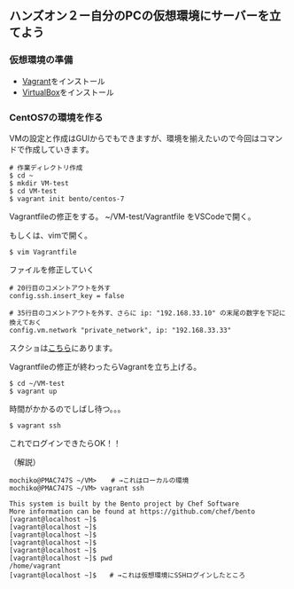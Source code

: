 ## ハンズオン２ー自分のPCの仮想環境にサーバーを立てよう

### 仮想環境の準備

- [Vagrant](https://www.vagrantup.com/downloads)をインストール
- [VirtualBox](https://www.virtualbox.org/wiki/Downloads)をインストール

### CentOS7の環境を作る

VMの設定と作成はGUIからでもできますが、環境を揃えたいので今回はコマンドで作成していきます。

```
# 作業ディレクトリ作成
$ cd ~
$ mkdir VM-test
$ cd VM-test
$ vagrant init bento/centos-7

```

Vagrantfileの修正をする。
~/VM-test/Vagrantfile をVSCodeで開く。

もしくは、vimで開く。
```
$ vim Vagrantfile
```

ファイルを修正していく
```
# 20行目のコメントアウトを外す
config.ssh.insert_key = false

# 35行目のコメントアウトを外す、さらに ip: "192.168.33.10" の末尾の数字を下記に換えておく
config.vm.network "private_network", ip: "192.168.33.33"
```

スクショは[こちら](https://github.com/mochi5o/server-lecture/issues/8)にあります。

Vagrantfileの修正が終わったらVagrantを立ち上げる。

```
$ cd ~/VM-test
$ vagrant up
```

時間がかかるのでしばし待つ。。。

```
$ vagrant ssh
```

これでログインできたらOK！！


（解説）

```
mochiko@PMAC747S ~/VM> 　 # →これはローカルの環境
mochiko@PMAC747S ~/VM> vagrant ssh 

This system is built by the Bento project by Chef Software
More information can be found at https://github.com/chef/bento
[vagrant@localhost ~]$
[vagrant@localhost ~]$
[vagrant@localhost ~]$
[vagrant@localhost ~]$
[vagrant@localhost ~]$
[vagrant@localhost ~]$ pwd
/home/vagrant
[vagrant@localhost ~]$　　# →これは仮想環境にSSHログインしたところ
```
